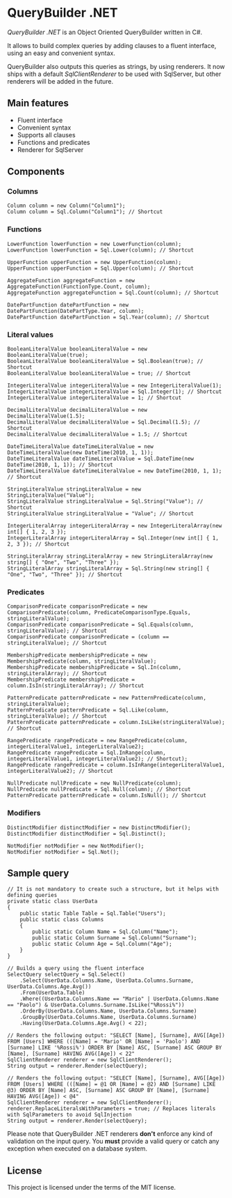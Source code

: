 # QueryBuilder .NET

*QueryBuilder .NET* is an Object Oriented QueryBuilder written in C#.

It allows to build complex queries by adding clauses to a fluent interface, using an easy and convenient syntax.

QueryBuilder also outputs this queries as strings, by using renderers. It now ships with a default *SqlClientRenderer* to be used with SqlServer, but other renderers will be added in the future.

## Main features

- Fluent interface
- Convenient syntax
- Supports all clauses
- Functions and predicates
- Renderer for SqlServer

## Components

### Columns

```
Column column = new Column("Column1");
Column column = Sql.Column("Column1"); // Shortcut
```

### Functions

```
LowerFunction lowerFunction = new LowerFunction(column);
LowerFunction lowerFunction = Sql.Lower(column); // Shortcut

UpperFunction upperFunction = new UpperFunction(column);
UpperFunction upperFunction = Sql.Upper(column); // Shortcut

AggregateFunction aggregateFunction = new AggregateFunction(FunctionType.Count, column);
AggregateFunction aggregateFunction = Sql.Count(column); // Shortcut

DatePartFunction datePartFunction = new DatePartFunction(DatePartType.Year, column);
DatePartFunction datePartFunction = Sql.Year(column); // Shortcut
```

### Literal values

```
BooleanLiteralValue booleanLiteralValue = new BooleanLiteralValue(true);
BooleanLiteralValue booleanLiteralValue = Sql.Boolean(true); // Shortcut
BooleanLiteralValue booleanLiteralValue = true; // Shortcut

IntegerLiteralValue integerLiteralValue = new IntegerLiteralValue(1);
IntegerLiteralValue integerLiteralValue = Sql.Integer(1); // Shortcut
IntegerLiteralValue integerLiteralValue = 1; // Shortcut

DecimalLiteralValue decimalLiteralValue = new DecimalLiteralValue(1.5);
DecimalLiteralValue decimalLiteralValue = Sql.Decimal(1.5); // Shortcut
DecimalLiteralValue decimalLiteralValue = 1.5; // Shortcut

DateTimeLiteralValue dateTimeLiteralValue = new DateTimeLiteralValue(new DateTime(2010, 1, 1));
DateTimeLiteralValue dateTimeLiteralValue = Sql.DateTime(new DateTime(2010, 1, 1)); // Shortcut
DateTimeLiteralValue dateTimeLiteralValue = new DateTime(2010, 1, 1); // Shortcut

StringLiteralValue stringLiteralValue = new StringLiteralValue("Value");
StringLiteralValue stringLiteralValue = Sql.String("Value"); // Shortcut
StringLiteralValue stringLiteralValue = "Value"; // Shortcut

IntegerLiteralArray integerLiteralArray = new IntegerLiteralArray(new int[] { 1, 2, 3 });
IntegerLiteralArray integerLiteralArray = Sql.Integer(new int[] { 1, 2, 3 }); // Shortcut

StringLiteralArray stringLiteralArray = new StringLiteralArray(new string[] { "One", "Two", "Three" });
StringLiteralArray stringLiteralArray = Sql.String(new string[] { "One", "Two", "Three" }); // Shortcut
```

### Predicates

```
ComparisonPredicate comparisonPredicate = new ComparisonPredicate(column, PredicateComparisonType.Equals, stringLiteralValue);
ComparisonPredicate comparisonPredicate = Sql.Equals(column, stringLiteralValue); // Shortcut
ComparisonPredicate comparisonPredicate = (column == stringLiteralValue); // Shortcut

MembershipPredicate membershipPredicate = new MembershipPredicate(column, stringLiteralValue);
MembershipPredicate membershipPredicate = Sql.In(column, stringLiteralArray); // Shortcut
MembershipPredicate membershipPredicate = column.IsIn(stringLiteralArray); // Shortcut

PatternPredicate patternPredicate = new PatternPredicate(column, stringLiteralValue);
PatternPredicate patternPredicate = Sql.Like(column, stringLiteralValue); // Shortcut
PatternPredicate patternPredicate = column.IsLike(stringLiteralValue); // Shortcut

RangePredicate rangePredicate = new RangePredicate(column, integerLiteralValue1, integerLiteralValue2);
RangePredicate rangePredicate = Sql.InRange(column, integerLiteralValue1, integerLiteralValue2); // Shortcut);
RangePredicate rangePredicate = column.IsInRange(integerLiteralValue1, integerLiteralValue2); // Shortcut

NullPredicate nullPredicate = new NullPredicate(column);
NullPredicate nullPredicate = Sql.Null(column); // Shortcut
PatternPredicate patternPredicate = column.IsNull(); // Shortcut
```

### Modifiers

``` 
DistinctModifier distinctModifier = new DistinctModifier();
DistinctModifier distinctModifier = Sql.Distinct();

NotModifier notModifier = new NotModifier();
NotModifier notModifier = Sql.Not();
```

## Sample query

```
// It is not mandatory to create such a structure, but it helps with defining queries
private static class UserData
{
    public static Table Table = Sql.Table("Users");
    public static class Columns
    {
        public static Column Name = Sql.Column("Name");
        public static Column Surname = Sql.Column("Surname");
        public static Column Age = Sql.Column("Age");
    }
}

// Builds a query using the fluent interface
SelectQuery selectQuery = Sql.Select()
    .Select(UserData.Columns.Name, UserData.Columns.Surname, UserData.Columns.Age.Avg())
    .From(UserData.Table)
    .Where((UserData.Columns.Name == "Mario" | UserData.Columns.Name == "Paolo") & UserData.Columns.Surname.IsLike("%Rossi%"))
    .OrderBy(UserData.Columns.Name, UserData.Columns.Surname)
    .GroupBy(UserData.Columns.Name, UserData.Columns.Surname)
    .Having(UserData.Columns.Age.Avg() < 22);
    
// Renders the following output: "SELECT [Name], [Surname], AVG[[Age]) FROM [Users] WHERE (([Name] = 'Mario' OR [Name] = 'Paolo') AND [Surname] LIKE '%Rossi%') ORDER BY [Name] ASC, [Surname] ASC GROUP BY [Name], [Surname] HAVING AVG([Age]) < 22"
SqlClientRenderer renderer = new SqlClientRenderer();
String output = renderer.Render(selectQuery);

// Renders the following output: "SELECT [Name], [Surname], AVG[[Age]) FROM [Users] WHERE (([Name] = @1 OR [Name] = @2) AND [Surname] LIKE @3) ORDER BY [Name] ASC, [Surname] ASC GROUP BY [Name], [Surname] HAVING AVG([Age]) < @4"
SqlClientRenderer renderer = new SqlClientRenderer();
renderer.ReplaceLiteralsWithParameters = true; // Replaces literals with SqlParameters to avoid SqlInjection
String output = renderer.Render(selectQuery);
```
  
Please note that QueryBuilder .NET renderers **don't** enforce any kind of validation on the input query. You **must** provide a valid query or catch any exception when executed on a database system.

## License

This project is licensed under the terms of the MIT license.
